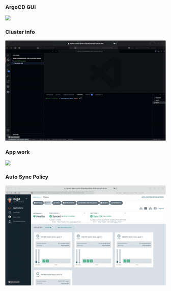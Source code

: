 ### ArgoCD GUI
![](demo/argocd_gui.gif)

### Cluster info
![](demo/cluster.gif)

### App work
![](demo/app.gif)

### Auto Sync Policy
![](demo/auto_sync_policy.gif)
